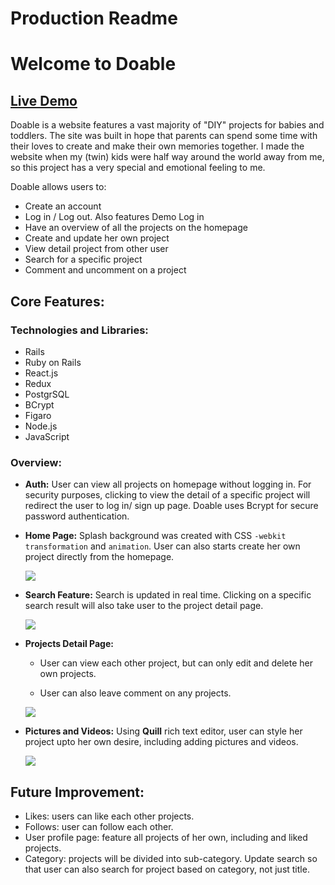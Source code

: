 # Production Readme

# Welcome to Doable

## [Live Demo](https://fspdoable.herokuapp.com/#/)

Doable is a website features a vast majority of "DIY" projects for babies and toddlers. The site was built in hope that parents can spend some time with their loves to create and make their own memories together. I made the website when my (twin) kids were half way around the world away from me, so this project has a very special and emotional feeling to me.

Doable allows users to:

  * Create an account
  * Log in / Log out. Also features Demo Log in
  * Have an overview of all the projects on the homepage
  * Create and update her own project
  * View detail project from other user
  * Search for a specific project
  * Comment and uncomment on a project


## Core Features:

### Technologies and Libraries:

  * Rails
  * Ruby on Rails
  * React.js
  * Redux
  * PostgrSQL
  * BCrypt
  * Figaro
  * Node.js
  * JavaScript

 ### Overview:

  * **Auth:** User can view all projects on homepage without logging in. For security purposes, clicking to view the detail of a specific project will redirect the user to log in/ sign up page. Doable uses Bcrypt for secure password authentication.

  * **Home Page:** Splash background was created with CSS `-webkit transformation` and `animation`. User can also starts create her own project directly from the homepage.

    ![](https://github.com/trungvuh/Doable-assest/raw/master/gif/Index.gif)

  * **Search Feature:** Search is updated in real time. Clicking on a specific search result will also take user to the project detail page.

    ![](https://github.com/trungvuh/Doable-assest/raw/master/gif/Search-1.gif)

  * **Projects Detail Page:**

    + User can view each other project, but can only edit and delete her own projects.

    + User can also leave comment on any projects.

    ![](https://github.com/trungvuh/Doable-assest/raw/master/gif/Detail.gif)

  * **Pictures and Videos:** Using **Quill** rich text editor, user can style her project upto her own desire, including adding pictures and videos.

    ![](https://github.com/trungvuh/Doable-assest/raw/master/gif/Detail-2.gif)


## Future Improvement:

  * Likes: users can like each other projects.
  * Follows: user can follow each other.
  * User profile page: feature all projects of her own, including and liked projects.
  * Category: projects will be divided into sub-category. Update search so that user can also search for project based on category, not just title.

    
